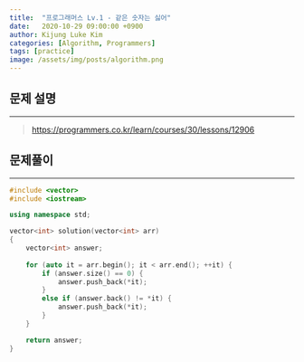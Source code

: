 ```yaml
---
title:  "프로그래머스 Lv.1 - 같은 숫자는 싫어"
date:   2020-10-29 09:00:00 +0900
author: Kijung Luke Kim
categories: [Algorithm, Programmers]
tags: [practice]
image: /assets/img/posts/algorithm.png
---
```


## 문제 설명
---

> https://programmers.co.kr/learn/courses/30/lessons/12906

## 문제풀이
---

```cpp
#include <vector>
#include <iostream>

using namespace std;

vector<int> solution(vector<int> arr) 
{
    vector<int> answer;
    
    for (auto it = arr.begin(); it < arr.end(); ++it) {
        if (answer.size() == 0) {
            answer.push_back(*it);
        }
        else if (answer.back() != *it) {
            answer.push_back(*it);
        }
    }

    return answer;
}
```